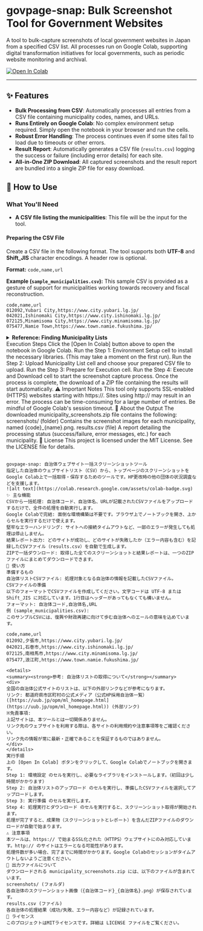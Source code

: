 # govpage-snap: Bulk Screenshot Tool for Government Websites

A tool to bulk-capture screenshots of local government websites in Japan from a specified CSV list. All processes run on Google Colab, supporting digital transformation initiatives for local governments, such as periodic website monitoring and archival.

[![Open In Colab](https://colab.research.google.com/assets/colab-badge.svg)](https://colab.research.google.com/github/HosoyaYusaku/govpage-snap/blob/main/govpage-snap.ipynb)

---

## ✨ Features

- **Bulk Processing from CSV**: Automatically processes all entries from a CSV file containing municipality codes, names, and URLs.
- **Runs Entirely on Google Colab**: No complex environment setup required. Simply open the notebook in your browser and run the cells.
- **Robust Error Handling**: The process continues even if some sites fail to load due to timeouts or other errors.
- **Result Report**: Automatically generates a CSV file (`results.csv`) logging the success or failure (including error details) for each site.
- **All-in-One ZIP Download**: All captured screenshots and the result report are bundled into a single ZIP file for easy download.

## 🚀 How to Use

### What You'll Need

- **A CSV file listing the municipalities**: This file will be the input for the tool.

#### Preparing the CSV File

Create a CSV file in the following format. The tool supports both **UTF-8** and **Shift_JIS** character encodings. A header row is optional.

**Format:** `code,name,url`

**Example (`sample_municipalities.csv`):**
This sample CSV is provided as a gesture of support for municipalities working towards recovery and fiscal reconstruction.

```csv
code,name,url
012092,Yubari City,https://www.city.yubari.lg.jp/
042021,Ishinomaki City,https://www.city.ishinomaki.lg.jp/
072125,Minamisoma City,https://www.city.minamisoma.lg.jp/
075477,Namie Town,https://www.town.namie.fukushima.jp/
```

<details>
<summary><strong>Reference: Finding Municipality Lists</strong></summary>
<div>
You can find a comprehensive list of official municipal websites at the following external link.
Link: Official Media of Prefectures and Municipalities  ([https://uub.jp/opm/ml_homepage.html](https://uub.jp/opm/ml_homepage.html)) (External Link)
Disclaimer:
The above site is not affiliated with this tool in any way.
Please review the terms of use and notices of the linked website before using it.
We do not guarantee that the information on the linked site is always current or accurate.
</div>
</details>
Execution Steps
Click the [Open In Colab] button above to open the notebook in Google Colab.
Run the Step 1: Environment Setup cell to install the necessary libraries. (This may take a moment on the first run).
Run the Step 2: Upload Municipality List cell and choose your prepared CSV file to upload.
Run the Step 3: Prepare for Execution cell.
Run the Step 4: Execute and Download cell to start the screenshot capture process.
Once the process is complete, the download of a ZIP file containing the results will start automatically.
⚠️ Important Notes
This tool only supports SSL-enabled (HTTPS) websites starting with https://. Sites using http:// may result in an error.
The process can be time-consuming for a large number of entries. Be mindful of Google Colab's session timeout.
📂 About the Output
The downloaded municipality_screenshots.zip file contains the following:
screenshots/ (folder)
Contains the screenshot images for each municipality, named {code}_{name}.png.
results.csv (file)
A report detailing the processing status (success/failure, error messages, etc.) for each municipality.
📄 License
This project is licensed under the MIT License. See the LICENSE file for details.

```

govpage-snap: 自治体ウェブサイト一括スクリーンショットツール
指定した自治体のウェブサイトリスト（CSV）から、トップページのスクリーンショットをGoogle Colab上で一括取得・保存するためのツールです。HP更改時の他の団体の状況調査などを支援します。
![alt text](https://colab.research.google.com/assets/colab-badge.svg)
✨ 主な機能
CSVから一括処理: 自治体コード、自治体名、URLが記載されたCSVファイルをアップロードするだけで、全件の処理を自動実行します。
Google Colabで完結: 面倒な環境構築は不要です。ブラウザ上でノートブックを開き、上からセルを実行するだけで使えます。
堅牢なエラーハンドリング: サイトへの接続タイムアウトなど、一部のエラーが発生しても処理は停止しません。
結果レポート出力: どのサイトが成功し、どのサイトが失敗したか（エラー内容も含む）を記録したCSVファイル（results.csv）を自動で生成します。
ZIPで一括ダウンロード: 取得した全てのスクリーンショットと結果レポートは、一つのZIPファイルにまとめてダウンロードできます。
🚀 使い方
準備するもの
自治体リストCSVファイル: 処理対象となる自治体の情報を記載したCSVファイル。
CSVファイルの準備
以下のフォーマットでCSVファイルを作成してください。文字コードは UTF-8 または Shift_JIS に対応しています。1行目はヘッダーがあってもなくても構いません。
フォーマット: 自治体コード,自治体名,URL
例 (sample_municipalities.csv):
このサンプルCSVには、復興や財政再建に向けて歩む自治体へのエールの意味を込めています。

code,name,url
012092,夕張市,https://www.city.yubari.lg.jp/
042021,石巻市,https://www.city.ishinomaki.lg.jp/
072125,南相馬市,https://www.city.minamisoma.lg.jp/
075477,浪江町,https://www.town.namie.fukushima.jp/

<details>
<summary><strong>参考: 自治体リストの取得について</strong></summary>
<div>
全国の自治体公式サイトのリストは、以下の外部リンクなどが参考になります。
リンク: 都道府県市区町村の公式メディア（公式HP採用自治体一覧） ([https://uub.jp/opm/ml_homepage.html](https://uub.jp/opm/ml_homepage.html)) (外部リンク)
※免責事項:
上記サイトは、本ツールとは一切関係ありません。
リンク先のウェブサイトを利用する際は、各サイトの利用規約や注意事項等をご確認ください。
リンク先の情報が常に最新・正確であることを保証するものではありません。
</div>
</details>
実行手順
上の [Open In Colab] ボタンをクリックして、Google Colabでノートブックを開きます。
Step 1: 環境設定 のセルを実行し、必要なライブラリをインストールします。（初回は少し時間がかかります）
Step 2: 自治体リストのアップロード のセルを実行し、準備したCSVファイルを選択してアップロードします。
Step 3: 実行準備 のセルを実行します。
Step 4: 処理実行とダウンロード のセルを実行すると、スクリーンショット取得が開始されます。
処理が完了すると、成果物（スクリーンショットとレポート）を含んだZIPファイルのダウンロードが自動で始まります。
⚠️ 注意事項
本ツールは、https:// で始まるSSL化された（HTTPS）ウェブサイトにのみ対応しています。http:// のサイトはエラーとなる可能性があります。
処理件数が多い場合、完了までに時間がかかります。Google Colabのセッションがタイムアウトしないようご注意ください。
📂 出力ファイルについて
ダウンロードされる municipality_screenshots.zip には、以下のファイルが含まれています。
screenshots/ (フォルダ)
各自治体のスクリーンショット画像（{自治体コード}_{自治体名}.png）が保存されています。
results.csv (ファイル)
各自治体の処理結果（成功/失敗、エラー内容など）が記録されています。
📄 ライセンス
このプロジェクトはMITライセンスです。詳細は LICENSE ファイルをご覧ください。
```
